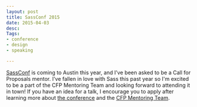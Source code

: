 ```yaml
---
layout: post
title: SassConf 2015
date: 2015-04-03
desc:
Tags:
- conference
- design
- speaking

---
```

[SassConf](http://sassconf.com/) is coming to Austin this year, and I’ve been asked to be a Call for Proposals mentor. I’ve fallen in love with Sass this past year so I'm excited to be a part of the CFP Mentoring Team and looking forward to attending it in town! If you have an idea for a talk, I encourage you to apply after learning more about [the conference](http://sassconf.com/) and the [CFP Mentoring Team](http://sassconf.com/blog/posts/cfp-mentor-team).

